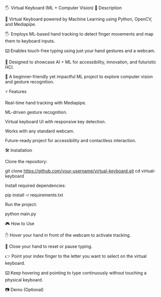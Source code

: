 🖐️ Virtual Keyboard (ML + Computer Vision)
📌 Description

🤖 Virtual Keyboard powered by Machine Learning using Python, OpenCV, and Mediapipe.

🖐️ Employs ML-based hand tracking to detect finger movements and map them to keyboard inputs.

⌨️ Enables touch-free typing using just your hand gestures and a webcam.

🎯 Designed to showcase AI + ML for accessibility, innovation, and futuristic HCI.

🚀 A beginner-friendly yet impactful ML project to explore computer vision and gesture recognition.

⚡ Features

Real-time hand tracking with Mediapipe.

ML-driven gesture recognition.

Virtual keyboard UI with responsive key detection.

Works with any standard webcam.

Future-ready project for accessibility and contactless interaction.

🛠️ Installation

Clone the repository:

git clone https://github.com/your-username/virtual-keyboard.git
cd virtual-keyboard


Install required dependencies:

pip install -r requirements.txt


Run the project:

python main.py

🎮 How to Use

✋ Hover your hand in front of the webcam to activate tracking.

🤚 Close your hand to reset or pause typing.

👉 Point your index finger to the letter you want to select on the virtual keyboard.

⌨️ Keep hovering and pointing to type continuously without touching a physical keyboard.

📷 Demo (Optional)

